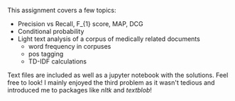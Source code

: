This assignment covers a few topics:
- Precision vs Recall, F_{1} score, MAP, DCG
- Conditional probability
- Light text analysis of a corpus of medically related documents
    - word frequency in corpuses
    - pos tagging
    - TD-IDF calculations

Text files are included as well as a jupyter notebook with the solutions. Feel free to look! I mainly enjoyed the third problem as it wasn't tedious and introduced me to packages like *nltk* and *textblob*!
